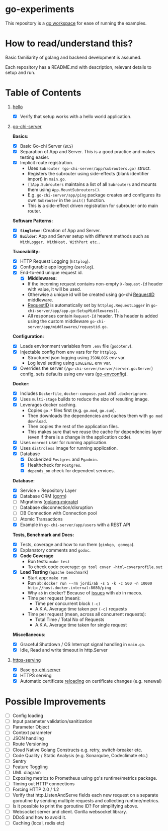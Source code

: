 # go-experiments

This repository is a [go workspace](https://go.dev/doc/tutorial/workspaces) for ease of running the examples.

# How to read/understand this?

Basic familiarity of golang and backend development is assumed.

Each repository has a README.md with description, relevant details to setup and run.

# Table of Contents

1. [hello](./hello/)
   - [x] Verify that setup works with a hello world application.

2. [go-chi-server](./go-chi-server/)

   **Basics:**

   - [x] Basic Go-chi Server (`BCS`)
   - [x] Separation of App and Server. This is a good practice and makes testing easier.
   - [x] Implicit route registration.
     - Uses `Subrouter (go-chi-server/app/subrouters.go)` struct.
     - Registers the subrouter using side-effects (blank identifier import) in `main.go`.
     - `[]App.Subrouters` maintains a list of all `Subrouters` and mounts them using `App.MountSubrouters()`.
     - E.g. `go-chi-server/app/ping` package creates and configures its own `Subrouter` in the `init()` function.
     - This is a side-effect driven registration for subrouter onto main router.

   **Software Patterns:**

   - [x] **`Singleton`**: Creation of App and Server.
   - [x] **`Builder`**: App and Server setup with different methods such as `WithLogger, WithHost, WithPort etc.`.

   **Traceability:**

   - [x] HTTP Request Logging (`httplog`).
   - [x] Configurable app logging (`zerolog`).
   - [x] End-to-end unique request id.
     - [x] **Middlewares:**
     - If the incoming request contains non-empty `X-Request-Id` header with value, it will be used.
     - Otherwise a unique id will be created using go-chi [RequestID](https://github.com/go-chi/chi/blob/master/middleware/request_id.go) middleware.
     - [RequestID](https://github.com/go-chi/chi/blob/master/middleware/request_id.go) is automatically set by `httplog.RequestLogger` in `go-chi-server/app/app.go:SetupMiddlewares()`.
     - All responses contain `Request-Id` header. This header is added using the custom middleware `go-chi-server/app/middlewares/requestid.go`.

   **Configuration:**

   - [x] Loads environment variables from `.env` file (`godotenv`).
   - [x] Injectable config from env vars for for `httplog`.
     - Structured json logging using `JSONLOGS` env var.
     - Log level setting using `LOGLEVEL` env var.
   - [x] Overrides the server (`/go-chi-server/server/server.go:Server`) config, sets defaults using env vars ([go-envconfig](https://github.com/sethvargo/go-envconfig)).

   **Docker:**

   - [x] Includes `Dockerfile`, `docker-compose.yaml` and `.dockerignore`.
   - [x] Uses `multi-stage` builds to reduce the size of resulting image.
   - [x] Leverages docker caching.
     - Copies `go.*` files first (e.g. `go.mod`, `go.sum`).
     - Then downloads the dependencies and caches them with `go mod download`.
     - Then copies the rest of the application files.
     - This makes sure that we reuse the cache for dependencies layer (even if there is a change in the application code).
   - [x] Uses `nonroot` user for running application.
   - [x] Uses `distroless` image for running application.
   - [x] Database
     - [x] Dockerized `Postgres` and `Pgadmin`.
     - [x] Healthcheck for `Postgres`.
     - [x] `depends_on` check for dependent services.

   **Database:**

   - [x] Service + Repository Layer
   - [x] Database ORM ([gorm](https://github.com/go-gorm/gorm))
   - [ ] Migrations ([golang-migrate](https://github.com/golang-migrate/migrate))
   - [ ] Database disconnection/disruption
   - [ ] DB Connection with Connection pool
   - [ ] Atomic Transactions
   - [x] Example in `go-chi-server/app/users` with a REST API

   **Tests, Benchmark and Docs:**

   - [x] Tests, coverage and how to run them (`ginkgo, gomega`).
   - [x] Explanatory comments and `godoc`.
   - [x] **Code Coverage**
     - Run tests: `make test`
     - To check code coverage: `go tool cover -html=coverprofile.out`
   - [x] **Load Testing** (`apache benchmark`)
     - Start app: `make run`
     - Run `ab`: `docker run --rm jordi/ab -s 5 -k -c 500 -n 10000 http://host.docker.internal:8080/ping`
     - Why `ab` in docker? Because of [issues](https://serverfault.com/questions/806585/why-is-ab-erroring-with-apr-socket-recv-connection-reset-by-peer-54-on-osx) with ab in macos.
     - Time per request (mean):
       - Time per concurrent block `(-c)`
       - A.K.A. Average time taken per `(-c)` requests
     - Time per request (mean, across all concurrent requests):
       - Total Time / Total No of Requests
       - A.K.A. Average time taken for single request

   **Miscellaneous**:

   - [x] Graceful Shutdown / OS Interrupt signal handling in `main.go`.
   - [x] Idle, Read and write timeout in http.Server

3. [https-serving](./https-serving)
   - [x]  Base [go-chi-server](./go-chi-server/)
   - [x]  HTTPS serving
   - [x]  Automatic certificate [reloading](https://opensource.com/article/22/9/dynamically-update-tls-certificates-golang-server-no-downtime) on certificate changes (e.g. renewal)

# Possible Improvements

- [ ] Config loading
- [ ] Input parameter validation/sanitization
- [ ] Parameter Object
- [ ] Context parameter
- [ ] JSON handling
- [ ] Route Versioning
- [ ] Cloud Native Golang Constructs e.g. retry, switch-breaker etc.
- [ ] Code Quality / Static Analysis (e.g. Sonarqube, Codeclimate etc.)
- [ ] Sentry
- [ ] Feature Toggling
- [ ] UML diagram
- [ ] Exposing metrics to Prometheus using go's runtime/metrics package.
- [ ] Timing out HTTP connections
- [ ] Forcing HTTP 2.0 / 1.2
- [ ] Verify that http.ListenAndServe fields each new request on a separate goroutine by sending multiple requests and collecting runtime/metrics.
- [ ] Is it possible to print the goroutine ID? For simplifying above.
- [ ] Websocket server and client. Gorilla websocket library.
- [ ] DDoS and how to avoid it.
- [ ] Caching (local, redis etc)
